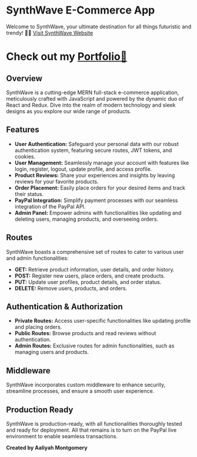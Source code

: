 # SynthWave E-Commerce App

Welcome to SynthWave, your ultimate destination for all things futuristic and trendy! 🚀🌟
[Visit SynthWave Website](https://synthwave-app.onrender.com)

# Check out my [Portfolio💜](https://aaliyahm-portfolio.netlify.app/) 

## Overview

SynthWave is a cutting-edge MERN full-stack e-commerce application, meticulously crafted with JavaScript and powered by the dynamic duo of React and Redux. Dive into the realm of modern technology and sleek designs as you explore our wide range of products.

## Features

- **User Authentication:** Safeguard your personal data with our robust authentication system, featuring secure routes, JWT tokens, and cookies.
- **User Management:** Seamlessly manage your account with features like login, register, logout, update profile, and access profile.
- **Product Reviews:** Share your experiences and insights by leaving reviews for your favorite products.
- **Order Placement:** Easily place orders for your desired items and track their status.
- **PayPal Integration:** Simplify payment processes with our seamless integration of the PayPal API.
- **Admin Panel:** Empower admins with functionalities like updating and deleting users, managing products, and overseeing orders.

## Routes

SynthWave boasts a comprehensive set of routes to cater to various user and admin functionalities:

- **GET:** Retrieve product information, user details, and order history.
- **POST:** Register new users, place orders, and create products.
- **PUT:** Update user profiles, product details, and order status.
- **DELETE:** Remove users, products, and orders.

## Authentication & Authorization

- **Private Routes:** Access user-specific functionalities like updating profile and placing orders.
- **Public Routes:** Browse products and read reviews without authentication.
- **Admin Routes:** Exclusive routes for admin functionalities, such as managing users and products.

## Middleware

SynthWave incorporates custom middleware to enhance security, streamline processes, and ensure a smooth user experience.

## Production Ready

SynthWave is production-ready, with all functionalities thoroughly tested and ready for deployment. All that remains is to turn on the PayPal live environment to enable seamless transactions.

**Created by Aaliyah Montgomery**

